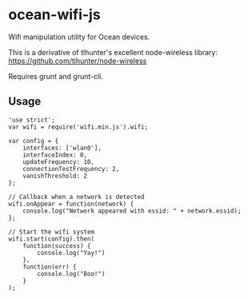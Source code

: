 # ocean-wifi-js

Wifi manipulation utility for Ocean devices.

This is a derivative of tlhunter's excellent node-wireless library: https://github.com/tlhunter/node-wireless

Requires grunt and grunt-cli.

## Usage

    'use strict';
    var wifi = require('wifi.min.js').wifi;

    var config = {
        interfaces: ['wlan0'],
        interfaceIndex: 0,
        updateFrequency: 10,
        connectionTestFrequency: 2,
        vanishThreshold: 2
    };

    // Callback when a network is detected
    wifi.onAppear = function(network) {
        console.log("Network appeared with essid: " + network.essid);
    };

    // Start the wifi system
    wifi.start(config).then(        
        function(success) {
            console.log("Yay!")
        },
        function(err) {
            console.log("Boo!")
        }
    );
